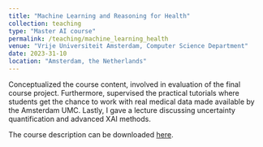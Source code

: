 ```yaml
---
title: "Machine Learning and Reasoning for Health"
collection: teaching
type: "Master AI course"
permalink: /teaching/machine_learning_health
venue: "Vrije Universiteit Amsterdam, Computer Science Department"
date: 2023-31-10
location: "Amsterdam, the Netherlands"
---
```


Conceptualized the course content, involved in evaluation of the final course project.
Furthermore, supervised the practical tutorials where students get the chance to work with real medical data made available by the Amsterdam UMC. 
Lastly, I gave a lecture discussing uncertainty quantification and advanced XAI methods. 

The course description can be downloaded [here](https://studiegids.vu.nl/en/Master/2023-2024/artificial-intelligence/XM_0102#/).